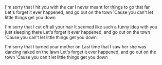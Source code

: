 I'm sorry that I hit you with the car
I never meant for things to go that far
Let's forget it ever happened, and go out on the town
'Cause you can't let little things get you down

I'm sorry that I cut off all your hair
It seemed like such a funny idea with you just sleeping there
Let's forget it ever happened, and go out on the town
'Cause you can't let little things get you down

I'm sorry that I turned your mother on
Last time that I saw her she was dancing naked on the lawn
Let's forget it ever happened, and go out on the town
'Cause you can't let little things get you down
